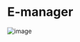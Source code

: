 # E-manager

![image](https://user-images.githubusercontent.com/80642632/173202114-f24a3ee0-3604-4304-b795-7bcb9a9ea7ea.png)

